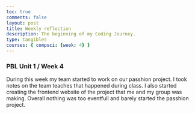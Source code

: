 ```yaml
---
toc: true
comments: false
layout: post
title: Weekly reflection
description: The beginning of my Coding Journey.
type: tangibles
courses: { compsci: {week: 4} }
---
```


### PBL Unit 1 / Week 4
During this week my team started to work on our passhion project. I took notes on the team teaches that happened during class. I also started creating the frontend website of the project that me and my group was making. Overall nothing was too eventfull and barely started the passhion project.

